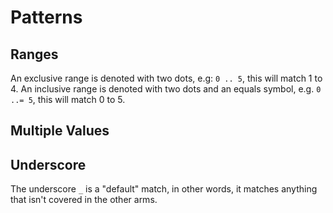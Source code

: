 # Patterns

## Ranges
An exclusive range is denoted with two dots, e.g: `0 .. 5`, this will match 1
to 4. An inclusive range is denoted with two dots and an equals symbol, e.g.
`0 ..= 5`, this will match 0 to 5.

## Multiple Values

## Underscore
The underscore `_` is a "default" match, in other words, it matches anything
that isn't covered in the other arms.
